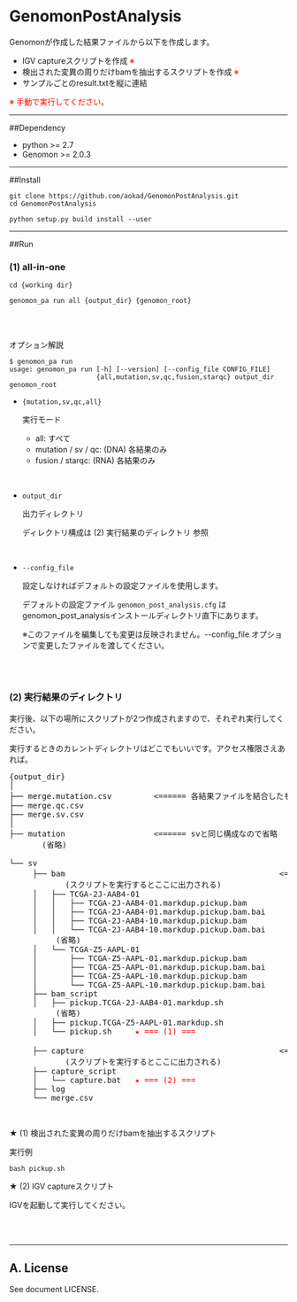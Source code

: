 # GenomonPostAnalysis

Genomonが作成した結果ファイルから以下を作成します。

 - IGV captureスクリプトを作成 <font color="red">※</font>
 - 検出された変異の周りだけbamを抽出するスクリプトを作成 <font color="red">※</font>
 - サンプルごとのresult.txtを縦に連結
 
 <font color="red">※ 手動で実行してください。</font>
 
-------------------------------------------------------------------------

##Dependency

 - python >= 2.7
 - Genomon >= 2.0.3

-------------------------------------------------------------------------

##Install

```
git clone https://github.com/aokad/GenomonPostAnalysis.git
cd GenomonPostAnalysis

python setup.py build install --user
```

-------------------------------------------------------------------------

##Run

### (1) all-in-one

```
cd {working dir}

genomon_pa run all {output_dir} {genomon_root}
```

<br>
<br>

オプション解説

```
$ genomon_pa run
usage: genomon_pa run [-h] [--version] [--config_file CONFIG_FILE]
                      {all,mutation,sv,qc,fusion,starqc} output_dir genomon_root

```
 - `{mutation,sv,qc,all}`

    実行モード
    
    - all: すべて
    - mutation / sv / qc: (DNA) 各結果のみ
    - fusion / starqc: (RNA) 各結果のみ

<br>

 - `output_dir`

    出力ディレクトリ
    
    ディレクトリ構成は (2) 実行結果のディレクトリ 参照

<br>

 - `--config_file` 

    設定しなければデフォルトの設定ファイルを使用します。

    デフォルトの設定ファイル `genomon_post_analysis.cfg` はgenomon_post_analysisインストールディレクトリ直下にあります。

    ※このファイルを編集しても変更は反映されません。--config_file オプションで変更したファイルを渡してください。

<br>
<br>


### (2) 実行結果のディレクトリ

実行後、以下の場所にスクリプトが2つ作成されますので、それぞれ実行してください。

実行するときのカレントディレクトリはどこでもいいです。アクセス権限さえあれば。

<pre>
{output_dir}
│
├── merge.mutation.csv         <====== 各結果ファイルを結合したもの
├── merge.qc.csv
├── merge.sv.csv
│
├── mutation                   <====== svと同じ構成なので省略
       (省略)

└── sv
     ├── bam                                              <==== 検出された変異の周りだけ切り取ったbam
            (スクリプトを実行するとここに出力される)
     │   ├── TCGA-2J-AAB4-01
     │   │   ├── TCGA-2J-AAB4-01.markdup.pickup.bam
     │   │   ├── TCGA-2J-AAB4-01.markdup.pickup.bam.bai
     │   │   ├── TCGA-2J-AAB4-10.markdup.pickup.bam
     │   │   └── TCGA-2J-AAB4-10.markdup.pickup.bam.bai
          (省略)
     │   └── TCGA-Z5-AAPL-01
     │       ├── TCGA-Z5-AAPL-01.markdup.pickup.bam
     │       ├── TCGA-Z5-AAPL-01.markdup.pickup.bam.bai
     │       ├── TCGA-Z5-AAPL-10.markdup.pickup.bam
     │       └── TCGA-Z5-AAPL-10.markdup.pickup.bam.bai
     ├── bam_script
     │   ├── pickup.TCGA-2J-AAB4-01.markdup.sh
          (省略)
     │   ├── pickup.TCGA-Z5-AAPL-01.markdup.sh
     │   └── pickup.sh     <font color="red">★ === (1) ===</font>
  
     ├── capture                                          <==== IGVキャプチャ画像
            (スクリプトを実行するとここに出力される)
     ├── capture_script
     │   └── capture.bat   <font color="red">★ === (2) ===</font>
     ├── log
     └── merge.csv
</pre>

<br>

★ (1) 検出された変異の周りだけbamを抽出するスクリプト

実行例

```
bash pickup.sh
```

★ (2) IGV captureスクリプト

IGVを起動して実行してください。

<br>
<br>

-------------------------------------------------------------------------

## A. License 

See document LICENSE.
